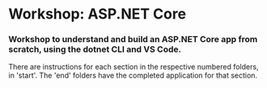 # Workshop: ASP.NET Core

### Workshop to understand and build an ASP.NET Core app from scratch, using the dotnet CLI and VS Code.

There are instructions for each section in the respective numbered folders, in 'start'. The 'end' folders have the completed application for that section.
